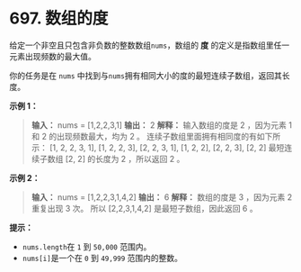 # 697. 数组的度

给定一个非空且只包含非负数的整数数组`nums`，数组的 **度**  的定义是指数组里任一元素出现频数的最大值。

你的任务是在 `nums` 中找到与`nums`拥有相同大小的度的最短连续子数组，返回其长度。

**示例 1：**

> **输入：** nums = \[1,2,2,3,1]
> **输出：** 2
> **解释：**
> 输入数组的度是 2 ，因为元素 1 和 2 的出现频数最大，均为 2 。
> 连续子数组里面拥有相同度的有如下所示：
> \[1, 2, 2, 3, 1], \[1, 2, 2, 3], \[2, 2, 3, 1], \[1, 2, 2], \[2, 2, 3], \[2, 2]
> 最短连续子数组 \[2, 2] 的长度为 2 ，所以返回 2 。
>

**示例 2：**

> **输入：** nums = \[1,2,2,3,1,4,2]
> **输出：** 6
> **解释：**
> 数组的度是 3 ，因为元素 2 重复出现 3 次。
> 所以 \[2,2,3,1,4,2] 是最短子数组，因此返回 6 。
>

**提示：**

* `nums.length`在 `1` 到 `50,000` 范围内。
* `nums[i]`是一个在 `0` 到 `49,999` 范围内的整数。